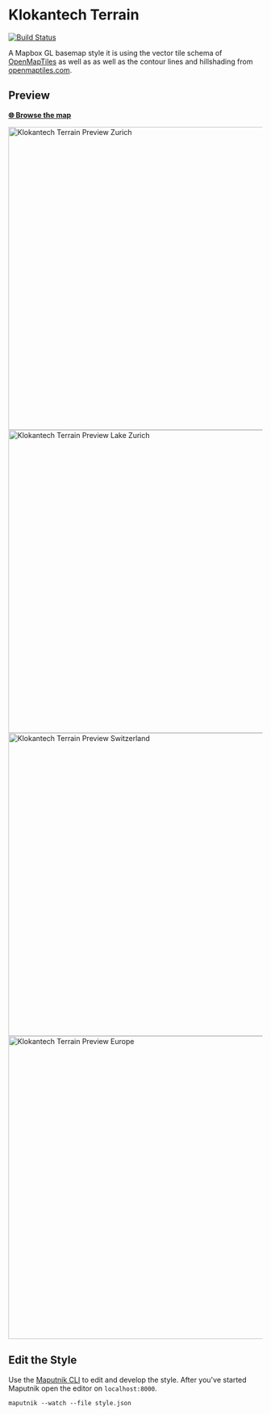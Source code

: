 # Klokantech Terrain
[![Build Status](https://travis-ci.org/openmaptiles/klokantech-terrain-gl-style.svg?branch=master)](https://travis-ci.org/openmaptiles/klokantech-terrain-gl-style)

A Mapbox GL basemap style it is using the vector tile
schema of [OpenMapTiles](https://github.com/openmaptiles/openmaptiles) as well as
as well as the contour lines and hillshading from [openmaptiles.com](https://openmaptiles.com).

## Preview

**[:globe_with_meridians: Browse the map](https://openmaptiles.github.io/klokantech-terrain-gl-style)**

<img src="http://demo.tileserver.org/styles/klokantech-terrain/static/8.540587,47.370555,15.08/600x400@2x.png" width="600" title="Klokantech Terrain Preview Zurich">

<img src="http://demo.tileserver.org/styles/klokantech-terrain/static/8.619184,47.336203,10.07/600x400@2x.png" width="600" title="Klokantech Terrain Preview Lake Zurich">

<img src="http://demo.tileserver.org/styles/klokantech-terrain/static/8.243967,46.916315,7.21/600x400@2x.png" width="600" title="Klokantech Terrain Preview Switzerland">

<img src="http://demo.tileserver.org/styles/klokantech-terrain/static/10.987258,46.453150,4.02/600x400@2x.png" width="600" title="Klokantech Terrain Preview Europe">

## Edit the Style

Use the [Maputnik CLI](http://openmaptiles.org/docs/style/maputnik/) to edit and develop the style.
After you've started Maputnik open the editor on `localhost:8000`.

```
maputnik --watch --file style.json
```
